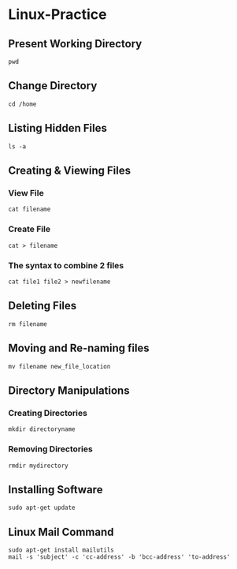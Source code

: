 # Linux-Practice

## Present Working Directory
```
pwd
```

## Change Directory
```
cd /home
```

## Listing Hidden Files
```
ls -a
```

## Creating & Viewing Files
### View File
```
cat filename
```
### Create File
```
cat > filename
```
### The syntax to combine 2 files
```
cat file1 file2 > newfilename
```

## Deleting Files
```
rm filename
```

## Moving and Re-naming files
```
mv filename new_file_location
```

## Directory Manipulations
### Creating Directories
```
mkdir directoryname
```
### Removing Directories
```
rmdir mydirectory
```

## Installing Software
```
sudo apt-get update
```

## Linux Mail Command
```
sudo apt-get install mailutils
mail -s 'subject' -c 'cc-address' -b 'bcc-address' 'to-address'
```

